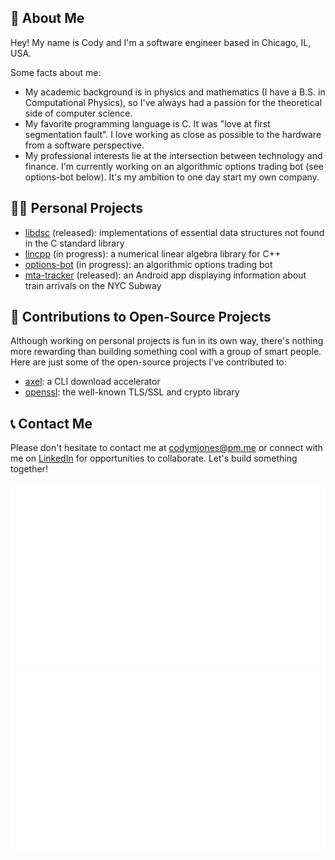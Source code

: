 ## 👋 About Me

Hey! My name is Cody and I'm a software engineer based in Chicago, IL, USA.

Some facts about me:

- My academic background is in physics and mathematics (I have a B.S. in Computational Physics), so I've always had a passion for the theoretical side of computer science.
- My favorite programming language is C. It was "love at first segmentation fault". I love working as close as possible to the hardware from a software perspective.
- My professional interests lie at the intersection between technology and finance. I'm currently working on an algorithmic options trading bot (see options-bot below). It's my ambition to one day start my own company.

## 👨‍💻 Personal Projects

- [libdsc](https://github.com/cm-jones/libdsc) (released): implementations of essential data structures not found in the C standard library
- [lincpp](https://github.com/cm-jones/lincpp) (in progress): a numerical linear algebra library for C++
- [options-bot](https://github.com/cm-jones/options-bot) (in progress): an algorithmic options trading bot
- [mta-tracker](https://github.com/cm-jones/mta-tracker) (released): an Android app displaying information about train arrivals on the NYC Subway

## 🤝 Contributions to Open-Source Projects

Although working on personal projects is fun in its own way, there's nothing more rewarding than building something cool with a group of smart people. Here are just some of the open-source projects I've contributed to:

- [axel](https://github.com/axel-download-accelerator/axel): a CLI download accelerator
- [openssl](https://github.com/openssl/openssl): the well-known TLS/SSL and crypto library

## 📞  Contact Me

Please don't hesitate to contact me at codymjones@pm.me or connect with me on [LinkedIn](https://linkedin.com/in/cm-jones) for opportunities to collaborate. Let's build something together!

![](https://raw.githubusercontent.com/cm-jones/github-stats/master/generated/languages.svg#gh-dark-mode-only)
![](https://raw.githubusercontent.com/cm-jones/github-stats/master/generated/languages.svg#gh-light-mode-only)
